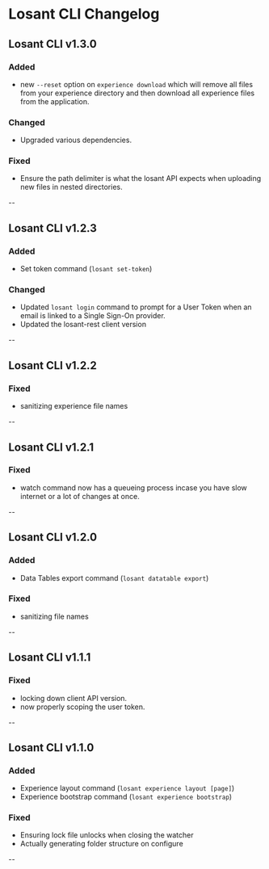 # Losant CLI Changelog

## Losant CLI v1.3.0

### Added

* new `--reset` option on `experience download` which will remove all files from your experience directory and then download all experience files from the application.

### Changed

* Upgraded various dependencies.

### Fixed

* Ensure the path delimiter is what the losant API expects when uploading new files in nested directories.

--

## Losant CLI v1.2.3

### Added

* Set token command (`losant set-token`)

### Changed

* Updated `losant login` command to prompt for a User Token when an email is linked to a Single Sign-On provider.
* Updated the losant-rest client version

--

## Losant CLI v1.2.2

### Fixed

* sanitizing experience file names

--

## Losant CLI v1.2.1

### Fixed

* watch command now has a queueing process incase you have slow internet or a lot of changes at once.

--

## Losant CLI v1.2.0

### Added

* Data Tables export command (`losant datatable export`)

### Fixed

* sanitizing file names

--

## Losant CLI v1.1.1

### Fixed

* locking down client API version.
* now properly scoping the user token.

--

## Losant CLI v1.1.0

### Added

* Experience layout command (`losant experience layout [page]`)
* Experience bootstrap command (`losant experience bootstrap`)

### Fixed

* Ensuring lock file unlocks when closing the watcher
* Actually generating folder structure on configure

--
